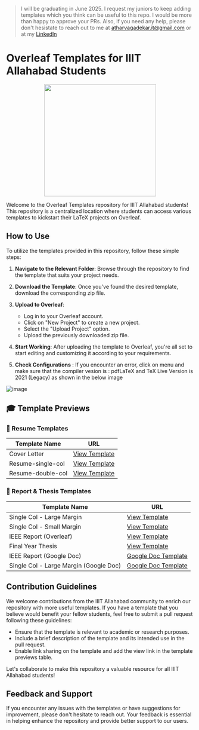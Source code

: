 > I will be graduating in June 2025. I request my juniors to keep adding templates which you think can be useful to this repo. I would be more than happy to approve your PRs. Also, if you need any help, please don't hesistate to reach out to me at atharvagadekar.it@gmail.com or at my [LinkedIn](https://www.linkedin.com/in/atharva-gadekar-0baa11228/)

# Overleaf Templates for IIIT Allahabad Students

<p align="center">
  <img width="300" height="300" src="https://github.com/atharva-gadekar/Overleaf-Templates-IIITA/assets/97454406/3ae30bdc-4081-458b-ba53-c12c041473d8">
</p>

Welcome to the Overleaf Templates repository for IIIT Allahabad students! This repository is a centralized location where students can access various templates to kickstart their LaTeX projects on Overleaf.

## How to Use

To utilize the templates provided in this repository, follow these simple steps:

1. **Navigate to the Relevant Folder**: Browse through the repository to find the template that suits your project needs.

2. **Download the Template**: Once you've found the desired template, download the corresponding zip file.

3. **Upload to Overleaf**: 

   - Log in to your Overleaf account.
   - Click on "New Project" to create a new project.
   - Select the "Upload Project" option.
   - Upload the previously downloaded zip file.

4. **Start Working**: After uploading the template to Overleaf, you're all set to start editing and customizing it according to your requirements.
5. **Check Configurations** : If you encounter an error, click on menu and make sure that the compiler vesion is : pdfLaTeX and TeX Live Version is 2021 (Legacy) as shown in the below image

![image](https://github.com/atharva-gadekar/Overleaf-Templates-IIITA/assets/97454406/a722023c-68d3-4e34-9e8e-a0d83deac6a0)


## 🎓 Template Previews

### 📝 Resume Templates

| Template Name             | URL                                                |
|---------------------------|----------------------------------------------------|
| Cover Letter              | [View Template](https://www.overleaf.com/read/prgsdpqjbbmj#fcf5d4)   |
| Resume-single-col         | [View Template](https://www.overleaf.com/read/qyhmqmhbzgyk#f96159)   |
| Resume-double-col         | [View Template](https://www.overleaf.com/read/gkmwrgdghzmy#95adc4)   |


### 📄 Report & Thesis Templates

| Template Name             | URL                                                |
|---------------------------|----------------------------------------------------|
| Single Col - Large Margin | [View Template](https://www.overleaf.com/read/yzxfnyzfvnbx#324be0) |
| Single Col - Small Margin | [View Template](https://www.overleaf.com/read/synxzwxkngmk#dba293) |
| IEEE Report (Overleaf)    | [View Template](https://www.overleaf.com/read/cksjsmzbfjfr#5ac9f0)  |
| Final Year Thesis         | [View Template](https://www.overleaf.com/read/vyqmxtthvzss#e182ac)  |
| IEEE Report (Google Doc)  | [Google Doc Template](https://docs.google.com/document/d/17pMQFkwxVnJm4r7eBnEDi3ltNltb5VThIeEhi2wy4a4/edit?usp=sharing)  |
| Single Col - Large Margin (Google Doc) | [Google Doc Template](https://docs.google.com/document/d/15Y1TG9cjZfFfh6bDntuFjTjayayzq1qx8ZakpDWSSUU/edit?usp=sharing)  |


## Contribution Guidelines

We welcome contributions from the IIIT Allahabad community to enrich our repository with more useful templates. If you have a template that you believe would benefit your fellow students, feel free to submit a pull request following these guidelines:

- Ensure that the template is relevant to academic or research purposes.
- Include a brief description of the template and its intended use in the pull request.
- Enable link sharing on the template and add the view link in the template previews table.

Let's collaborate to make this repository a valuable resource for all IIIT Allahabad students!

## Feedback and Support

If you encounter any issues with the templates or have suggestions for improvement, please don't hesitate to reach out. Your feedback is essential in helping enhance the repository and provide better support to our users.

